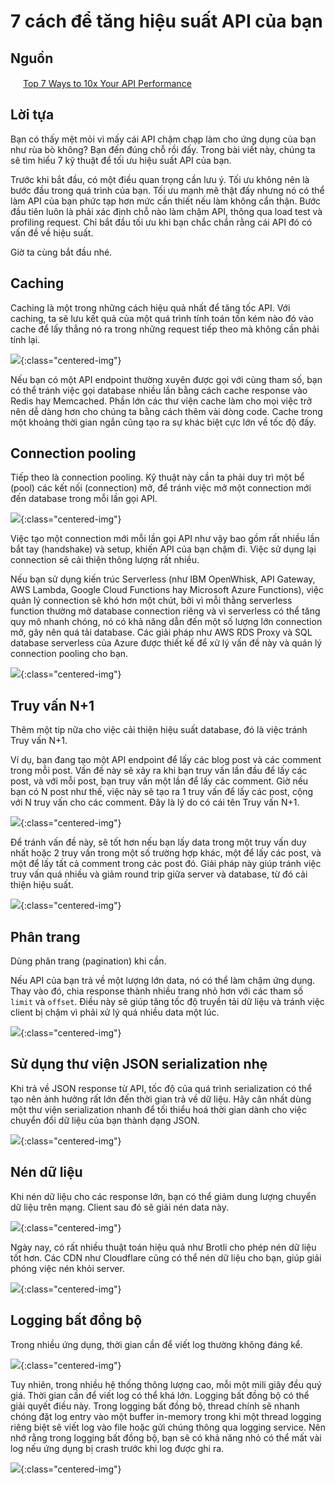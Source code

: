 # 7 cách để tăng hiệu suất API của bạn

## Nguồn

<img src="../../assets/images/bytebytego.png" width="16" height="16"/> [Top 7 Ways to 10x Your API Performance](https://www.youtube.com/watch?v=zvWKqUiovAM)

## Lời tựa

Bạn có thấy mệt mỏi vì mấy cái API chậm chạp làm cho ứng dụng của bạn như rùa bò không? Bạn đến đúng chỗ rồi đấy. Trong bài viết này, chúng ta sẽ tìm hiểu 7 kỹ thuật để tối ưu hiệu suất API của bạn.

Trước khi bắt đầu, có một điều quan trọng cần lưu ý. Tối ưu không nên là bước đầu trong quá trình của bạn. Tối ưu mạnh mẽ thật đấy nhưng nó có thể làm API của bạn phức tạp hơn mức cần thiết nếu làm không cẩn thận. Bước đầu tiên luôn là phải xác định chỗ nào làm chậm API, thông qua load test và profiling request. Chỉ bắt đầu tối ưu khi bạn chắc chắn rằng cái API đó có vấn đề về hiệu suất.

Giờ ta cùng bắt đầu nhé.

## Caching

Caching là một trong những cách hiệu quả nhất để tăng tốc API. Với caching, ta sẽ lưu kết quả của một quá trình tính toán tốn kém nào đó vào cache để lấy thẳng nó ra trong những request tiếp theo mà không cần phải tính lại.

![](../assets/ByteByteGo/optimize_api_performance/figure1.png){:class="centered-img"}

Nếu bạn có một API endpoint thường xuyên được gọi với cùng tham số, bạn có thể tránh việc gọi database nhiều lần bằng cách cache response vào Redis hay Memcached. Phần lớn các thư viện cache làm cho mọi việc trở nên dễ dàng hơn cho chúng ta bằng cách thêm vài dòng code. Cache trong một khoảng thời gian ngắn cũng tạo ra sự khác biệt cực lớn về tốc độ đấy.

## Connection pooling

Tiếp theo là connection pooling. Kỹ thuật này cần ta phải duy trì một bể (pool) các kết nối (connection) mở, để tránh việc mở một connection mới đến database trong mỗi lần gọi API.

![](../assets/ByteByteGo/optimize_api_performance/figure2.png){:class="centered-img"}

Việc tạo một connection mới mỗi lần gọi API như vậy bao gồm rất nhiều lần bắt tay (handshake) và setup, khiến API của bạn chậm đi. Việc sử dụng lại connection sẽ cải thiện thông lượng rất nhiều.

Nếu bạn sử dụng kiến trúc Serverless (như IBM OpenWhisk, API Gateway, AWS Lambda, Google Cloud Functions hay Microsoft Azure Functions), việc quản lý connection sẽ khó hơn một chút, bởi vì mỗi thằng serverless function thường mở database connection riêng và vì serverless có thể tăng quy mô nhanh chóng, nó có khả năng dẫn đến một số lượng lớn connection mở, gây nên quá tải database. Các giải pháp như AWS RDS Proxy và SQL database serverless của Azure được thiết kế để xử lý vấn đề này và quán lý connection pooling cho bạn.

![](../assets/ByteByteGo/optimize_api_performance/figure3.png){:class="centered-img"}

## Truy vấn N+1

Thêm một tip nữa cho việc cải thiện hiệu suất database, đó là việc tránh Truy vấn N+1.

Ví dụ, bạn đang tạo một API endpoint để lấy các blog post và các comment trong mỗi post. Vấn đề này sẽ xảy ra khi bạn truy vấn lần đầu để lấy các post, và với mỗi post, bạn truy vấn một lần để lấy các comment. Giờ nếu bạn có N post như thế, việc này sẽ tạo ra 1 truy vấn để lấy các post, cộng với N truy vấn cho các comment. Đây là lý do có cái tên Truy vấn N+1.

![](../assets/ByteByteGo/optimize_api_performance/figure4.png){:class="centered-img"}

Để tránh vấn đề này, sẽ tốt hơn nếu bạn lấy data trong một truy vấn duy nhất hoặc 2 truy vấn trong một số trường hợp khác, một để lấy các post, và một để lấy tất cả comment trong các post đó. Giải pháp này giúp tránh việc truy vấn quá nhiều và giảm round trip giữa server và database, từ đó cải thiện hiệu suất.

![](../assets/ByteByteGo/optimize_api_performance/figure5.png){:class="centered-img"}

## Phân trang

Dùng phân trang (pagination) khi cần.

Nếu API của bạn trả về một lượng lớn data, nó có thể làm chậm ứng dụng. Thay vào đó, chia response thành nhiều trang nhỏ hơn với các tham số `limit` và `offset`. Điều này sẽ giúp tăng tốc độ truyền tải dữ liệu và tránh việc client bị chậm vì phải xử lý quá nhiều data một lúc. 

![](../assets/ByteByteGo/optimize_api_performance/figure6.png){:class="centered-img"}

## Sử dụng thư viện JSON serialization nhẹ

Khi trả về JSON response từ API, tốc độ của quá trình serialization có thể tạo nên ảnh hưởng rất lớn đến thời gian trả về dữ liệu. Hãy cân nhất dùng một thư viện serialization nhanh để tối thiểu hoá thời gian dành cho việc chuyển đổi dữ liệu của bạn thành dạng JSON.

![](../assets/ByteByteGo/optimize_api_performance/figure7.png){:class="centered-img"}

## Nén dữ liệu

Khi nén dữ liệu cho các response lớn, bạn có thể giảm dung lượng chuyển dữ liệu trên mạng. Client sau đó sẽ giải nén data này.

![](../assets/ByteByteGo/optimize_api_performance/figure8.png){:class="centered-img"}

Ngày nay, có rất nhiều thuật toán hiệu quả như Brotli cho phép nén dữ liệu tốt hơn. Các CDN như Cloudflare cũng có thể nén dữ liệu cho bạn, giúp giải phóng việc nén khỏi server.

![](../assets/ByteByteGo/optimize_api_performance/figure9.png){:class="centered-img"}

## Logging bất đồng bộ

Trong nhiều ứng dụng, thời gian cần để viết log thường không đáng kể. 

![](../assets/ByteByteGo/optimize_api_performance/figure10.png){:class="centered-img"}

Tuy nhiên, trong nhiều hệ thống thông lượng cao, mỗi một mili giây đều quý giá. Thời gian cần để viết log có thể khá lớn. Logging bất đồng bộ có thể giải quyết điều này. Trong logging bất đồng bộ, thread chính sẽ nhanh chóng đặt log entry vào một buffer in-memory trong khi một thread logging riêng biệt sẽ viết log vào file hoặc gửi chúng thông qua logging service. Nên nhớ rằng trong logging bất đồng bộ, bạn sẽ có khả năng nhỏ có thể mất vài log nếu ứng dụng bị crash trước khi log được ghi ra.

![](../assets/ByteByteGo/optimize_api_performance/figure11.png){:class="centered-img"}
